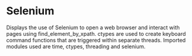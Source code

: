 # Selenium
Displays the use of Selenium to open a web browser and interact with pages using find_element_by_xpath. ctypes are used to create keyboard command functions that are triggered within separate threads. Imported modules used are time, ctypes, threading and selenium.

